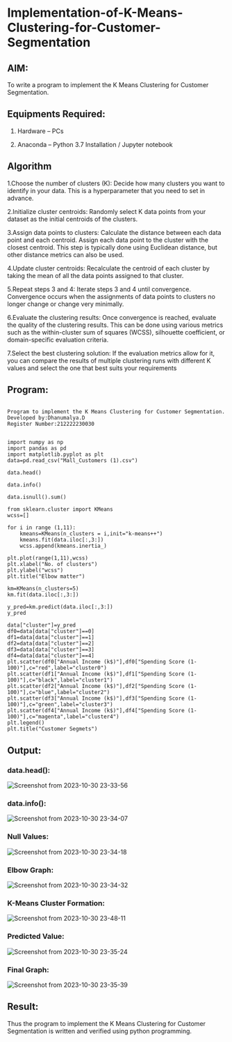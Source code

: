 # Implementation-of-K-Means-Clustering-for-Customer-Segmentation

## AIM:

To write a program to implement the K Means Clustering for Customer Segmentation.

## Equipments Required:

1. Hardware – PCs
  
2. Anaconda – Python 3.7 Installation / Jupyter notebook

## Algorithm

1.Choose the number of clusters (K): Decide how many clusters you want to identify in your data. This is a hyperparameter that you need to set in advance.

2.Initialize cluster centroids: Randomly select K data points from your dataset as the initial centroids of the clusters.

3.Assign data points to clusters: Calculate the distance between each data point and each centroid. Assign each data point to the cluster with the closest centroid. This step is typically done using Euclidean distance, but other distance metrics can also be used.

4.Update cluster centroids: Recalculate the centroid of each cluster by taking the mean of all the data points assigned to that cluster.

5.Repeat steps 3 and 4: Iterate steps 3 and 4 until convergence. Convergence occurs when the assignments of data points to clusters no longer change or change very minimally.

6.Evaluate the clustering results: Once convergence is reached, evaluate the quality of the clustering results. This can be done using various metrics such as the within-cluster sum of squares (WCSS), silhouette coefficient, or domain-specific evaluation criteria.

7.Select the best clustering solution: If the evaluation metrics allow for it, you can compare the results of multiple clustering runs with different K values and select the one that best suits your requirements

## Program:
```

Program to implement the K Means Clustering for Customer Segmentation.
Developed by:Dhanumalya.D
Register Number:212222230030  

```
```

import numpy as np
import pandas as pd
import matplotlib.pyplot as plt
data=pd.read_csv("Mall_Customers (1).csv")

data.head()

data.info()

data.isnull().sum()

from sklearn.cluster import KMeans
wcss=[]

for i in range (1,11):
    kmeans=KMeans(n_clusters = i,init="k-means++")
    kmeans.fit(data.iloc[:,3:])
    wcss.append(kmeans.inertia_)

plt.plot(range(1,11),wcss)
plt.xlabel("No. of clusters")
plt.ylabel("wcss")
plt.title("Elbow matter")

km=KMeans(n_clusters=5)
km.fit(data.iloc[:,3:])

y_pred=km.predict(data.iloc[:,3:])
y_pred

data["cluster"]=y_pred
df0=data[data["cluster"]==0]
df1=data[data["cluster"]==1]
df2=data[data["cluster"]==2]
df3=data[data["cluster"]==3]
df4=data[data["cluster"]==4]
plt.scatter(df0["Annual Income (k$)"],df0["Spending Score (1-100)"],c="red",label="cluster0")
plt.scatter(df1["Annual Income (k$)"],df1["Spending Score (1-100)"],c="black",label="cluster1")
plt.scatter(df2["Annual Income (k$)"],df2["Spending Score (1-100)"],c="blue",label="cluster2")
plt.scatter(df3["Annual Income (k$)"],df3["Spending Score (1-100)"],c="green",label="cluster3")
plt.scatter(df4["Annual Income (k$)"],df4["Spending Score (1-100)"],c="magenta",label="cluster4")
plt.legend()
plt.title("Customer Segmets")
```
## Output:
### data.head():
![Screenshot from 2023-10-30 23-33-56](https://github.com/Dhanudhanaraj/Implementation-of-K-Means-Clustering-for-Customer-Segmentation/assets/119218812/341b54c6-a8d0-4699-94d5-a5f0b1d784f0)

### data.info():
![Screenshot from 2023-10-30 23-34-07](https://github.com/Dhanudhanaraj/Implementation-of-K-Means-Clustering-for-Customer-Segmentation/assets/119218812/aae5f707-ea79-4811-bb21-be41ff1784bd)

### Null Values:
![Screenshot from 2023-10-30 23-34-18](https://github.com/Dhanudhanaraj/Implementation-of-K-Means-Clustering-for-Customer-Segmentation/assets/119218812/1b909cd6-f6be-4efc-b998-137bfb41c9c8)

### Elbow Graph:
![Screenshot from 2023-10-30 23-34-32](https://github.com/Dhanudhanaraj/Implementation-of-K-Means-Clustering-for-Customer-Segmentation/assets/119218812/4ec044b3-4f84-4db4-b955-a9543e586b9c)

### K-Means Cluster Formation:
![Screenshot from 2023-10-30 23-48-11](https://github.com/Dhanudhanaraj/Implementation-of-K-Means-Clustering-for-Customer-Segmentation/assets/119218812/653c9ca1-e9c3-4b64-a6e1-62332edda410)


###   Predicted Value:
![Screenshot from 2023-10-30 23-35-24](https://github.com/Dhanudhanaraj/Implementation-of-K-Means-Clustering-for-Customer-Segmentation/assets/119218812/d114a782-8e4a-4ffa-8260-35a2cfcc87e5)

### Final Graph:
![Screenshot from 2023-10-30 23-35-39](https://github.com/Dhanudhanaraj/Implementation-of-K-Means-Clustering-for-Customer-Segmentation/assets/119218812/5306741b-0524-4b61-bc19-759830c1b33d)


## Result:
Thus the program to implement the K Means Clustering for Customer Segmentation is written and verified using python programming.
